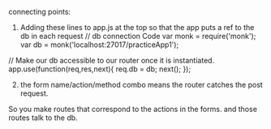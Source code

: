 connecting points:
1. Adding these lines to app.js at the top so that the app puts a ref to the db in each request
// db connection Code
var monk = require('monk');
var db = monk('localhost:27017/practiceApp1');

// Make our db accessible to our router once it is instantiated.
app.use(function(req,res,next){
    req.db = db;
    next();
});

2. the form name/action/method combo means the router catches the post request.

So you make routes that correspond to the actions in the forms. and those routes talk to the db. 
